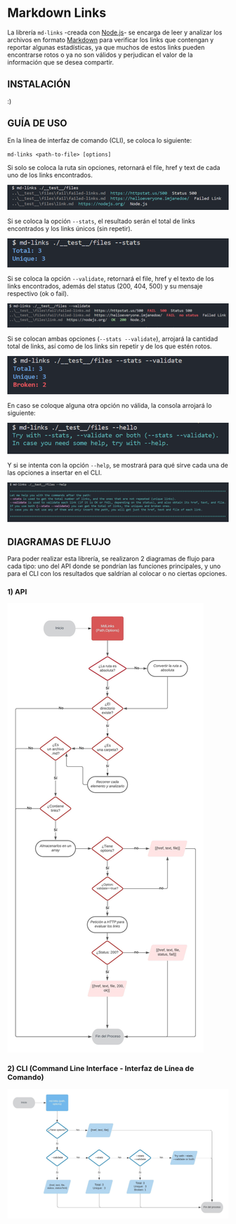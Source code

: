 # Markdown Links

La librería `md-links` -creada con [Node.js](https://nodejs.org/)- se encarga de leer y analizar los archivos en formato
[Markdown](https://es.wikipedia.org/wiki/Markdown)  para verificar los links que contengan y reportar algunas estadísticas, ya que muchos de estos links pueden encontrarse rotos o ya no son válidos y perjudican el valor de la información que se desea compartir.

## INSTALACIÓN
:)

## GUÍA DE USO
En la línea de interfaz de comando (CLI), se coloca lo siguiente:

`md-links <path-to-file> [options]`

Si solo se coloca la ruta sin opciones, retornará el file, href y text de cada uno de los links encontrados.

![](./img/only-path.png)

Si se coloca la opción `--stats`, el resultado serán el total de links encontrados y los links únicos (sin repetir).

![](./img/flag-stats.png)

Si se coloca la opción `--validate`, retornará el file, href y el texto de los links encontrados, además del status (200, 404, 500) y su mensaje respectivo (ok o fail).

![](./img/flag-validate.png)

Si se colocan ambas opciones (`--stats --validate`), arrojará la cantidad total de links, así como de los links sin repetir y de los que estén rotos.

![](./img/flag-stats-validate.png)

En caso se coloque alguna otra opción no válida, la consola arrojará lo siguiente: 

![](./img/wrong-flag.png)

Y si se intenta con la opción `--help`, se mostrará para qué sirve cada una de las opciones a insertar en el CLI.

![](./img/flag-help.png)


## DIAGRAMAS DE FLUJO
Para poder realizar esta librería, se realizaron 2 diagramas de flujo para cada tipo: uno del API donde se pondrían las funciones principales, y uno para el CLI con los resultados que saldrían al colocar o no ciertas opciones.

### 1) API

![](./img/diagrama-api.jpeg)

### 2) CLI (Command Line Interface - Interfaz de Línea de Comando)

![](./img/diagrama-cli.jpeg)
